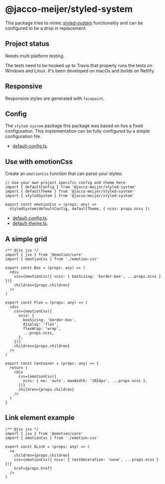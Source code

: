 # @jacco-meijer/styled-system

This package tries to mimic
[styled-system](https://github.com/styled-system/styled-system) functionality
and can be configured to be a drop in replacement.

## Project status

Needs multi platform testing.

The tests need to be hooked up to Travis that properly runs the tests on Windows
and Linux. It's been developed on macOs and builds on Netlify.

## Responsive

Responsive styles are generated with `facepaint`.

## Config

The `styled-system` package this package was based on has a fixed configuration. This implementation can be fully configured by a simple configuration file.

- [default-config.ts](./src/styled-system/config/default-config.ts).

## Use with emotionCss

Create an `emotionCss` function that can parse your styles:

```
// Use your own project specific config and theme here
import { defaultConfig } from '@jacco-meijer/styled-system'
import { defaultTheme } from '@jacco-meijer/styled-system'
import { styledSystem } from '@jacco-meijer/styled-system'

export const emotionCss = (props: any) =>
  styledSystem(defaultConfig, defaultTheme, { ncss: props.ncss })
```

- [default-config.ts](./src/styled-system/config/default-config.ts).
- [default-theme.ts](./src/styled-system/config/default-theme.ts).

## A simple grid

```
/** @jsx jsx */
import { jsx } from '@emotion/core'
import { emotionCss } from './emotion-css'

export const Box = (props: any) => (
  <div
    css={emotionCss({ ncss: { boxSizing: 'border-box', ...props.ncss } })}
    children={props.children}
  />
)

export const Flex = (props: any) => (
  <div
    css={emotionCss({
      ncss: {
        boxSizing: 'border-box',
        display: 'flex',
        flexWrap: 'wrap',
        ...props.ncss,
      },
    })}
    children={props.children}
  />
)

export const Container = (props: any) => {
  return (
    <div
      css={emotionCss({
        ncss: { mx: 'auto', maxWidth: '1024px', ...props.ncss },
      })}
      children={props.children}
    />
  )
}
```

## Link element example

```
/** @jsx jsx */
import { jsx } from '@emotion/core'
import { emotionCss } from './emotion-css'

export const ALink = (props: any) => (
  <a
    children={props.children}
    css={emotionCss({ ncss: { textDecoration: 'none', ...props.ncss } })}
    href={props.href}
  />
)
```

